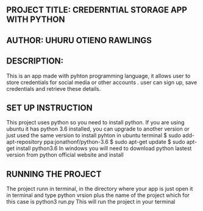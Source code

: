 ## PROJECT TITLE: CREDERNTIAL STORAGE APP WITH PYTHON
## AUTHOR: UHURU OTIENO RAWLINGS
## DESCRIPTION:
This is an app made with pyhton programming language, it allows user to store credentials for social media or other accounts . user can sign up, save credentials and retrieve these details.
## SET UP INSTRUCTION
This project uses python so you need to install python.
If you are using ubuntu it has python 3.6 installed, you can upgrade to another version or just used the same version
to install pyhton in ubuntu terminal
$ sudo add-apt-repository ppa:jonathonf/python-3.6
$ sudo apt-get update
$ sudo apt-get install python3.6
In windows you will need to download python lastest version from python official website and install
## RUNNING THE PROJECT
The project runn in terminal, in the directory where your app is just open it in terminal and type python vrsion plus the name of the project which for this case is python3 run.py
This will run the project in your terminal